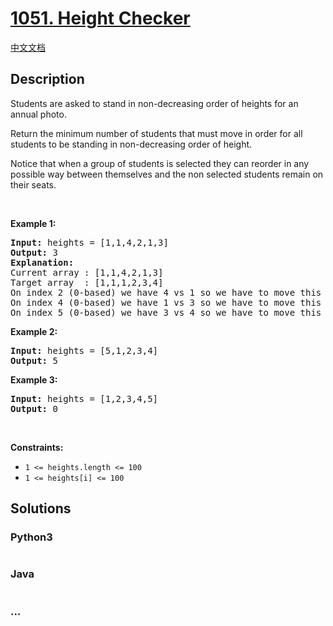 # [1051. Height Checker](https://leetcode.com/problems/height-checker)

[中文文档](/solution/1000-1099/1051.Height%20Checker/README.md)

## Description

<p>Students are asked to stand in non-decreasing order of heights for an annual photo.</p>

<p>Return the minimum number of students that must move in order for all students to be standing in non-decreasing order of height.</p>

<p>Notice that when a group of students is selected they can reorder in any possible way between themselves and the non selected students&nbsp;remain on their seats.</p>

<p>&nbsp;</p>
<p><strong>Example 1:</strong></p>

<pre>
<strong>Input:</strong> heights = [1,1,4,2,1,3]
<strong>Output:</strong> 3
<strong>Explanation:</strong> 
Current array : [1,1,4,2,1,3]
Target array  : [1,1,1,2,3,4]
On index 2 (0-based) we have 4 vs 1 so we have to move this student.
On index 4 (0-based) we have 1 vs 3 so we have to move this student.
On index 5 (0-based) we have 3 vs 4 so we have to move this student.
</pre>

<p><strong>Example 2:</strong></p>

<pre>
<strong>Input:</strong> heights = [5,1,2,3,4]
<strong>Output:</strong> 5
</pre>

<p><strong>Example 3:</strong></p>

<pre>
<strong>Input:</strong> heights = [1,2,3,4,5]
<strong>Output:</strong> 0
</pre>

<p>&nbsp;</p>
<p><strong>Constraints:</strong></p>

<ul>
	<li><code>1 &lt;= heights.length &lt;= 100</code></li>
	<li><code>1 &lt;= heights[i] &lt;= 100</code></li>
</ul>

## Solutions

<!-- tabs:start -->

### **Python3**

```python

```

### **Java**

```java

```

### **...**

```

```

<!-- tabs:end -->
